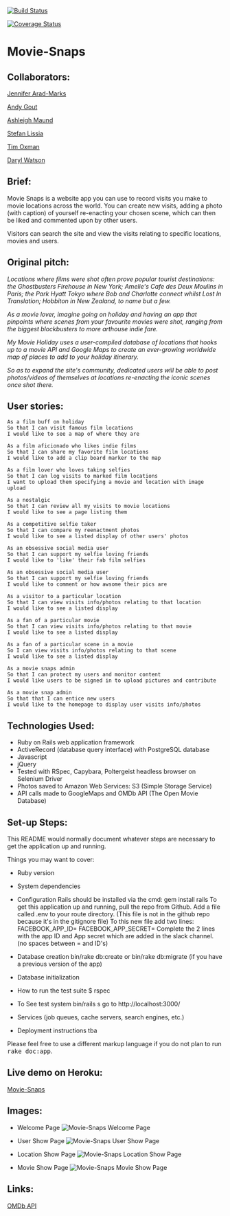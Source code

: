 [![Build Status](https://travis-ci.org/timoxman/Movie-Snaps.png)](https://travis-ci.org/timoxman/Movie-Snaps)

[![Coverage Status](https://coveralls.io/repos/timoxman/Movie-Snaps/badge.png)](https://coveralls.io/r/timoxman/Movie-Snaps)


Movie-Snaps
===================


Collaborators:
-----

[Jennifer Arad-Marks](https://github.com/curlygirly)

[Andy Gout](https://github.com/andygout)

[Ashleigh Maund](https://github.com/ashleigh090990)

[Stefan Lissia](https://github.com/stefan22)

[Tim Oxman](https://github.com/timoxman)

[Daryl Watson](https://github.com/dwatson62)


Brief:
-----

Movie Snaps is a website app you can use to record visits you make to movie locations across the world. You can create new visits, adding a photo (with caption) of yourself re-enacting your chosen scene, which can then be liked and commented upon by other users.

Visitors can search the site and view the visits relating to specific locations, movies and users.


Original pitch:
-----

*Locations where films were shot often prove popular tourist destinations: the Ghostbusters Firehouse in New York; Amelie's Cafe des Deux Moulins in Paris; the Park Hyatt Tokyo where Bob and Charlotte connect whilst Lost In Translation; Hobbiton in New Zealand, to name but a few.*

*As a movie lover, imagine going on holiday and having an app that pinpoints where scenes from your favourite movies were shot, ranging from the biggest blockbusters to more arthouse indie fare.*

*My Movie Holiday uses a user-compiled database of locations that hooks up to a movie API and Google Maps to create an ever-growing worldwide map of places to add to your holiday itinerary.*

*So as to expand the site's community, dedicated users will be able to post photos/videos of themselves at locations re-enacting the iconic scenes once shot there.*


User stories:
-------

```
As a film buff on holiday
So that I can visit famous film locations
I would like to see a map of where they are

As a film aficionado who likes indie films
So that I can share my favorite film locations
I would like to add a clip board marker to the map

As a film lover who loves taking selfies
So that I can log visits to marked film locations
I want to upload them specifying a movie and location with image upload

As a nostalgic
So that I can review all my visits to movie locations
I would like to see a page listing them

As a competitive selfie taker
So that I can compare my reenactment photos
I would like to see a listed display of other users' photos

As an obsessive social media user
So that I can support my selfie loving friends
I would like to 'like' their fab film selfies

As an obsessive social media user
So that I can support my selfie loving friends
I would like to comment or how awsome their pics are

As a visitor to a particular location
So that I can view visits info/photos relating to that location
I would like to see a listed display

As a fan of a particular movie
So that I can view visits info/photos relating to that movie
I would like to see a listed display

As a fan of a particular scene in a movie
So I can view visits info/photos relating to that scene
I would like to see a listed display

As a movie snaps admin
So that I can protect my users and monitor content
I would like users to be signed in to upload pictures and contribute

As a movie snap admin
So that that I can entice new users
I would like to the homepage to display user visits info/photos
```

Technologies Used:
-------

* Ruby on Rails web application framework
* ActiveRecord (database query interface) with PostgreSQL database
* Javascript
* jQuery
* Tested with RSpec, Capybara, Poltergeist headless browser on Selenium Driver
* Photos saved to Amazon Web Services: S3 (Simple Storage Service)
* API calls made to GoogleMaps and OMDb API (The Open Movie Database)


Set-up Steps:
-----

This README would normally document whatever steps are necessary to get the
application up and running.

Things you may want to cover:

* Ruby version

* System dependencies

* Configuration
    Rails should be installed via the cmd: gem install rails
    To get this application up and running, pull the repo from Github. Add a file called .env to your route directory. (This file is not in the github repo because it's in the gitignore file)
    To this new file add two lines:
      FACEBOOK_APP_ID=
      FACEBOOK_APP_SECRET=
      Complete the 2 lines with the app ID and App secret which are added in the slack channel. (no spaces between = and ID's)

* Database creation
    bin/rake db:create
    or bin/rake db:migrate (if you have a previous version of the app)

* Database initialization

* How to run the test suite
    $ rspec

* To See test system
    bin/rails s
    go to http://localhost:3000/

* Services (job queues, cache servers, search engines, etc.)

* Deployment instructions
    tba


Please feel free to use a different markup language if you do not plan to run
<tt>rake doc:app</tt>.


Live demo on Heroku:
-------

[Movie-Snaps](https://movie-snaps.herokuapp.com/)


Images:
-------

- Welcome Page
![Movie-Snaps Welcome Page](git_imgs/welcome-page.png)

- User Show Page
![Movie-Snaps User Show Page](git_imgs/user-show-page.png)

- Location Show Page
![Movie-Snaps Location Show Page](git_imgs/location-show-page.png)

- Movie Show Page
![Movie-Snaps Movie Show Page](git_imgs/movie-show-page.png)


Links:
-------

[OMDb API](http://www.omdbapi.com/)